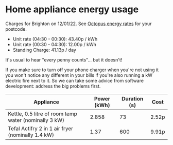 # Home appliance energy usage

Charges for Brighton on 12/01/22. See [Octopus energy rates](https://octopus.energy/go/rates/) for your postcode.

- Unit rate (04:30 - 00:30): 43.40p / kWh
- Unit rate (00:30 - 04:30): 12.00p / kWh
- Standing Charge: 41.13p / day

It's usual to hear "every penny counts"... but it doesn't!

If you make sure to turn off your phone charger when you're not using it you won't notice any different in your bills if you're also running a kW electric fire next to it. So we can take some advice from software development: address the big problems first.

| Appliance | Power (kWh) | Duration (s) | Cost |
| --- | --- | --- | --- |
| Kettle, 0.5 litre of room temp water (nominally 3 kW) | 2.858 | 73 | 2.52p |
| Tefal Actifry 2 in 1 air fryer (nominally 1.4 kW) | 1.37 | 600 | 9.91p |
